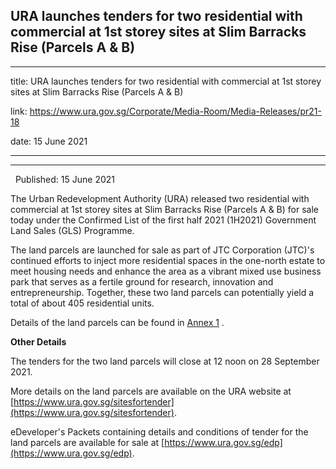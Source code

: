 ## URA launches tenders for two residential with commercial at 1st storey sites at Slim Barracks Rise (Parcels A & B)
---
title: URA launches tenders for two residential with commercial at 1st storey sites at Slim Barracks Rise (Parcels A & B)

link: https://www.ura.gov.sg/Corporate/Media-Room/Media-Releases/pr21-18

date: 15 June 2021

---

------------------------------------------------------------------------------------------------------------------

  Published: 15 June 2021

The Urban Redevelopment Authority (URA) released two residential with commercial at 1st storey sites at Slim Barracks Rise (Parcels A & B) for sale today under the Confirmed List of the first half 2021 (1H2021) Government Land Sales (GLS) Programme.

The land parcels are launched for sale as part of JTC Corporation (JTC)'s continued efforts to inject more residential spaces in the one-north estate to meet housing needs and enhance the area as a vibrant mixed use business park that serves as a fertile ground for research, innovation and entrepreneurship. Together, these two land parcels can potentially yield a total of about 405 residential units.

Details of the land parcels can be found in [Annex 1](https://www.ura.gov.sg/-/media/Corporate/Media-Room/2021/Jun/pr21-18a.pdf) .

**Other Details**

The tenders for the two land parcels will close at 12 noon on 28 September 2021.

More details on the land parcels are available on the URA website at [https://www.ura.gov.sg/sitesfortender](https://www.ura.gov.sg/sitesfortender).

eDeveloper's Packets containing details and conditions of tender for the land parcels are available for sale at [https://www.ura.gov.sg/edp](https://www.ura.gov.sg/edp).